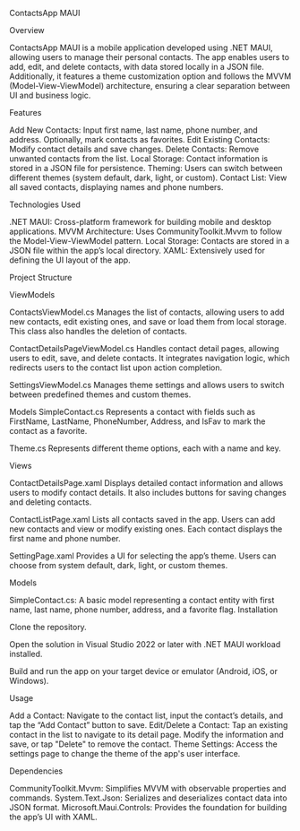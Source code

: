 ContactsApp MAUI


Overview

ContactsApp MAUI is a mobile application developed using .NET MAUI, allowing users to manage their personal contacts. The app enables users to add, edit, and delete contacts, with data stored locally in a JSON file. Additionally, it features a theme customization option and follows the MVVM (Model-View-ViewModel) architecture, ensuring a clear separation between UI and business logic.


Features

Add New Contacts: Input first name, last name, phone number, and address. Optionally, mark contacts as favorites.
Edit Existing Contacts: Modify contact details and save changes.
Delete Contacts: Remove unwanted contacts from the list.
Local Storage: Contact information is stored in a JSON file for persistence.
Theming: Users can switch between different themes (system default, dark, light, or custom).
Contact List: View all saved contacts, displaying names and phone numbers.


Technologies Used

.NET MAUI: Cross-platform framework for building mobile and desktop applications.
MVVM Architecture: Uses CommunityToolkit.Mvvm to follow the Model-View-ViewModel pattern.
Local Storage: Contacts are stored in a JSON file within the app’s local directory.
XAML: Extensively used for defining the UI layout of the app.


Project Structure


ViewModels

ContactsViewModel.cs
Manages the list of contacts, allowing users to add new contacts, edit existing ones, and save or load them from local storage. This class also handles the deletion of contacts.

ContactDetailsPageViewModel.cs
Handles contact detail pages, allowing users to edit, save, and delete contacts. It integrates navigation logic, which redirects users to the contact list upon action completion.

SettingsViewModel.cs
Manages theme settings and allows users to switch between predefined themes and custom themes.

Models
SimpleContact.cs
Represents a contact with fields such as FirstName, LastName, PhoneNumber, Address, and IsFav to mark the contact as a favorite.

Theme.cs
Represents different theme options, each with a name and key.


Views

ContactDetailsPage.xaml
Displays detailed contact information and allows users to modify contact details. It also includes buttons for saving changes and deleting contacts.

ContactListPage.xaml
Lists all contacts saved in the app. Users can add new contacts and view or modify existing ones. Each contact displays the first name and phone number.

SettingPage.xaml
Provides a UI for selecting the app’s theme. Users can choose from system default, dark, light, or custom themes.


Models

SimpleContact.cs: A basic model representing a contact entity with first name, last name, phone number, address, and a favorite flag.
Installation


Clone the repository.

Open the solution in Visual Studio 2022 or later with .NET MAUI workload installed.

Build and run the app on your target device or emulator (Android, iOS, or Windows).


Usage

Add a Contact: Navigate to the contact list, input the contact’s details, and tap the “Add Contact” button to save.
Edit/Delete a Contact: Tap an existing contact in the list to navigate to its detail page. Modify the information and save, or tap "Delete" to remove the contact.
Theme Settings: Access the settings page to change the theme of the app's user interface.


Dependencies

CommunityToolkit.Mvvm: Simplifies MVVM with observable properties and commands.
System.Text.Json: Serializes and deserializes contact data into JSON format.
Microsoft.Maui.Controls: Provides the foundation for building the app’s UI with XAML.
